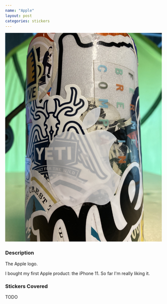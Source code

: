```yaml
---
name: "Apple"
layout: post
categories: stickers
---
```


![Apple Sticker](images/sticker_apple.jpg)

### Description
The Apple logo.

I bought my first Apple product: the iPhone 11.  So far I'm really liking it.

### Stickers Covered
TODO

